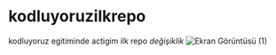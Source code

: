 # kodluyoruzilkrepo
kodluyoruz egitiminde actigim ilk repo
*değişiklik*
![Ekran Görüntüsü (1)](https://user-images.githubusercontent.com/88437768/130207443-c913f44d-d66e-40ed-b159-2215046d133b.png)
